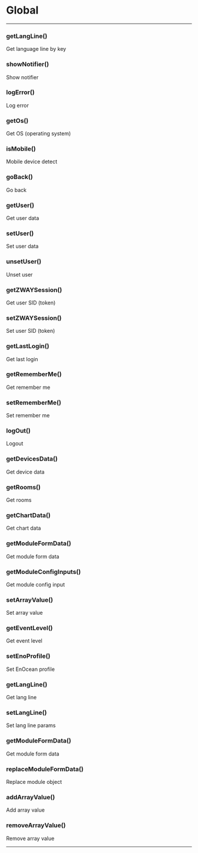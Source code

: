 # Global





* * *

### getLangLine() 

Get language line by key



### showNotifier() 

Show notifier



### logError() 

Log error



### getOs() 

Get OS (operating system)



### isMobile() 

Mobile device detect



### goBack() 

Go back



### getUser() 

Get user data



### setUser() 

Set user data



### unsetUser() 

Unset user



### getZWAYSession() 

Get user SID (token)



### setZWAYSession() 

Set user SID (token)



### getLastLogin() 

Get last login



### getRememberMe() 

Get remember me



### setRememberMe() 

Set remember me



### logOut() 

Logout



### getDevicesData() 

Get device data



### getRooms() 

Get rooms



### getChartData() 

Get chart data



### getModuleFormData() 

Get module form data



### getModuleConfigInputs() 

Get module config input



### setArrayValue() 

Set array value



### getEventLevel() 

Get event level



### setEnoProfile() 

Set EnOcean profile



### getLangLine() 

Get lang line



### setLangLine() 

Set lang line params



### getModuleFormData() 

Get module form data



### replaceModuleFormData() 

Replace module object



### addArrayValue() 

Add array value



### removeArrayValue() 

Remove array value




* * *










